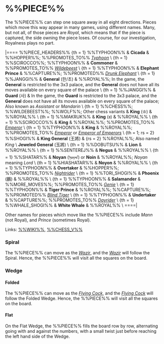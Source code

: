 # %%PIECE%%

The %%PIECE%% can step one square away in all eight directions.
Pieces which move this way appear in many games, using different names.
Many, but not all, of those pieces are *Royal*, which means that if
the piece is captured, the side owning the piece loses.
Of course, for our investigation, Royalness plays no part.

|====
%%PIECE_HEADERS%%
{th = 1} %%TYPHOON%%
       & **Cicada**
       & %%HOPPER%%; %%PROMOTES_TO%% [*Typhoon*](genie.html?piece=typoon) \\
{th = 1} %%SCIROCCO%%; %%TYPHOON%%
       & **Commoner**
       & %%PROMOTES_TO%% [*Wildebeest*](gnu.html?piece=wildebeest) \\
{th = 1} %%TYPHOON%%
       & **Elephant Prince**
       & %%CAPTURE%%; %%PROMOTED%% [*Drunk Elephant*](drunk_elephant.html) \\
{th = 1} %%JANGGI%%
       & **General** (&#xD55C;/&#xCD08;)
       & %%ROYAL%%;
         In the game, the **General** is restricted to the 3x3 palace,
         and the **General** does not have all its moves available 
         on every square of the palace \\
{th = 1} %%JANGGI%%
       & **Guard** (&#xC0AC;)
       & In the game, the **Guard** is restricted to the 3x3 palace,
         and the **General** does not have all its moves available 
         on every square of the palace; Also known as *Assistant* or
         *Mandarin* \\
{th = 1} %%CHESS%%; %%WILDEBEEST%%; %%WOLF%%; Other chess variants
       & **King** (&#x2654;)
       & %%ROYAL%% \\
{th = 1} %%MAKRUK%%
       & **King** (&#x0E02;)
       & %%ROYAL%% \\
{th = 1} %%SCIROCCO%%
       & **King**
       & %%ROYAL%%;
         %%PROMOTES_TO%% [*Emperor*](champion.html?piece=emperor_scirocco) \\
{th = 1} %%TYPHOON%%
       & **King**
       & %%ROYAL%%;
         %%PROMOTES_TO%% [*Emperor*](emperor_typhoon.html) or
                         [*Emperor of Emperors*](emperor_of_emperors.html) \\
{th = 1; rs = 2} %%SHOGI%%
       & **King General** (&#x738b;&#x5c07;) 
       & {rs = 2} %%ROYAL%%; Also named *King* \\
         **Jeweled General** (&#x7389;&#x5c07;) \\
{th = 1} %%DOBUTSU%%
       & **Lion**
       & %%ROYAL%% \\
{th = 1} %%SENTEREJ%%
       & **Negus**
       & %%ROYAL%% \\
{th = 1} %%SHATAR%%
       & **Noyan** (<span class =
       "mongolian">&#x1828;&#x1823;&#x1836;&#x1820;&#x1828;</span>) or **Noin**
       & %%ROYAL%%; *Noyan* meaning *Lord* \\
{th = 1} %%HIASHATAR%%
       & **Noyon** 
       & %%ROYAL%% \\
{th = 1} %%TYPHOON%%
       & **Overtaker**
       & %%HOPPER%%; %%PROMOTES_TO%% [*Nightrider*](knightrider.html) \\
{th = 1} %%TORI_SHOGI%%
       & **Phoenix** (&#x9d6c;)
       & %%ROYAL%% \\
{th = 1} %%TYPHOON%%
       & **Salamander**
       & %%MORE_MOVES%%; %%PROMOTES_TO%% [*Genie*](genie.html) \\
{th = 1} %%TYPHOON%%
       & **Tiger Prince**
       & %%ROYAL%%; %%CAPTURE%%;
         %%PROMOTED%% [*Blind Tiger*](blind_tiger.html) \\
{th = 1} %%TYPHOON%%
       & **Undertaker**
       & %%CAPTURE%%; %%PROMOTES_TO%% [*Dayrider*](dayrider.html) \\
{th = 1} %%WHALE_SHOGI%%
       & **White Whale**
       & %%ROYAL%% \\
====|

Other names for pieces which move like the %%PIECE%%
include *Mann* (not Royal), and *Prince* (sometimes Royal). 

Links: [%%WIKI%%](#wiki:King_(chess)),
       [%%CHESS_V%%](#piece:king)

### Spiral

The %%PIECE%% can move as the [*Wazir*](wazir.html), and the
[*Wazir*](wazir.html)
will follow the Spiral. Hence, the %%PIECE%% will visit all the squares on
the board.

### Wedge

#### Folded

The %%PIECE%% can move as the [*Flying Cock*](flying_cock.html),
and the [*Flying Cock*](flying_cock.html)
will follow the Folded Wedge. Hence, the %%PIECE%% will visit all the squares on
the board.

#### Flat

On the Flat Wedge, the %%PIECE%% fills the board row by row, alternating going
with and against the numbers, with a small twist just before reaching
the left hand side of the Wedge.
